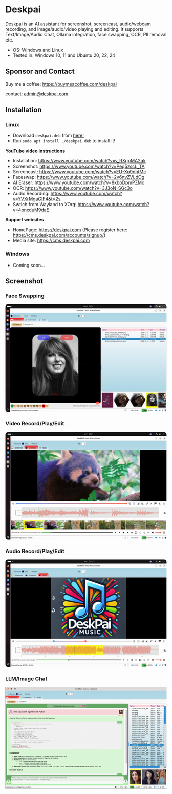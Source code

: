# Deskpai

Deskpai is an AI assistant for screenshot, screencast, audio/webcam recording, and image/audio/video playing and editing. It supports Text/Image/Audio Chat, Ollama integration, face swapping, OCR, PII removal etc.

- OS: Windows and Linux
- Tested in: Windows 10, 11 and Ubuntu 20, 22, 24

## Sponsor and Contact

Buy me a coffee: https://buymeacoffee.com/deskpai

contact: [admin@deskpai.com](mailto:admin@deskpai.com)


## Installation

### Linux

- Download `deskpai.deb` from [here!](https://cms.deskpai.com/download)
- Run `sudo apt install ./deskpai.deb` to install it!

**YouTube video instructions**
- Installation: https://www.youtube.com/watch?v=v_RXqpMA2qk
- Screenshot: https://www.youtube.com/watch?v=Peq5zscL_TA
- Screencast: https://www.youtube.com/watch?v=EU-Xo9dhtMc
- Faceswap: https://www.youtube.com/watch?v=2v6nvZVLdOg
- AI Eraser: https://www.youtube.com/watch?v=8kboDpmPZMo
- OCR: https://www.youtube.com/watch?v=3J3oN-SGc3o
- Audio Recording: https://www.youtube.com/watch?v=YVXrMgaGIF4&t=2s
- Swtich from Wayland to XOrg: https://www.youtube.com/watch?v=4pnxduM9daE

**Support websites**
- HomePage: https://deskpai.com (Please register here: https://cms.deskpai.com/accounts/signup/)
- Media site: https://cms.deskpai.com



### Windows

- Coming soon...

## Screenshot

### Face Swapping

![Face Swapping](img/ss1.png)

### Video Record/Play/Edit

![Video Player/Editor](img/ss2.png)

### Audio Record/Play/Edit

![Audio Player/Editor](img/ss3.png)

### LLM/Image Chat

![Chat with LLM](img/ss4.png)

